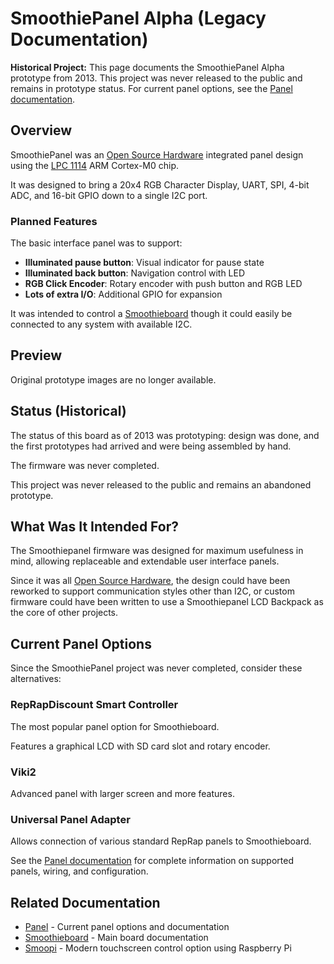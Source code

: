 
# SmoothiePanel Alpha (Legacy Documentation)

<sl-alert variant="warning" open>
  <sl-icon slot="icon" name="exclamation-triangle"></sl-icon>
  <strong>Historical Project:</strong> This page documents the SmoothiePanel Alpha prototype from 2013. This project was never released to the public and remains in prototype status. For current panel options, see the <a href="panel">Panel documentation</a>.
</sl-alert>

## Overview

SmoothiePanel was an [Open Source Hardware](http://en.wikipedia.org/wiki/Open-source_hardware) integrated panel design using the [LPC 1114](http://www.nxp.com/products/microcontrollers/cortex_m0/lpc1100_x_l/LPC1114FBD48.html) ARM Cortex-M0 chip.

It was designed to bring a 20x4 RGB Character Display, UART, SPI, 4-bit ADC, and 16-bit GPIO down to a single I2C port.

### Planned Features

The basic interface panel was to support:

- **Illuminated pause button**: Visual indicator for pause state
- **Illuminated back button**: Navigation control with LED
- **RGB Click Encoder**: Rotary encoder with push button and RGB LED
- **Lots of extra I/O**: Additional GPIO for expansion

It was intended to control a [Smoothieboard](smoothieboard) though it could easily be connected to any system with available I2C.

## Preview

<sl-alert variant="neutral" open>
  <sl-icon slot="icon" name="image"></sl-icon>
  Original prototype images are no longer available.
</sl-alert>

## Status (Historical)

The status of this board as of 2013 was prototyping: design was done, and the first prototypes had arrived and were being assembled by hand.

The firmware was never completed.

This project was never released to the public and remains an abandoned prototype.

## What Was It Intended For?

The Smoothiepanel firmware was designed for maximum usefulness in mind, allowing replaceable and extendable user interface panels.

Since it was all [Open Source Hardware](http://en.wikipedia.org/wiki/Open-source_hardware), the design could have been reworked to support communication styles other than I2C, or custom firmware could have been written to use a Smoothiepanel LCD Backpack as the core of other projects.

## Current Panel Options

Since the SmoothiePanel project was never completed, consider these alternatives:

### RepRapDiscount Smart Controller

The most popular panel option for Smoothieboard.

Features a graphical LCD with SD card slot and rotary encoder.

### Viki2

Advanced panel with larger screen and more features.

### Universal Panel Adapter

Allows connection of various standard RepRap panels to Smoothieboard.

See the [Panel documentation](panel) for complete information on supported panels, wiring, and configuration.

## Related Documentation

- [Panel](panel) - Current panel options and documentation
- [Smoothieboard](smoothieboard) - Main board documentation
- [Smoopi](smoopi) - Modern touchscreen control option using Raspberry Pi
